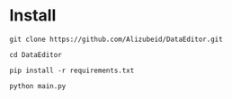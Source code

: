 # Install

```
git clone https://github.com/Alizubeid/DataEditor.git
```

```
cd DataEditor
```

```
pip install -r requirements.txt
```

```
python main.py
```

